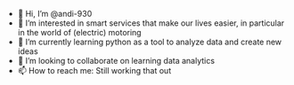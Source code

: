 - 👋 Hi, I’m @andi-930
- 👀 I’m interested in smart services that make our lives easier, in particular in the world of (electric) motoring
- 🌱 I’m currently learning python as a tool to analyze data and create new ideas
- 💞️ I’m looking to collaborate on learning data analytics
- 📫 How to reach me: Still working that out

<!---
andi-930/andi-930 is a ✨ special ✨ repository because its `README.md` (this file) appears on your GitHub profile.
You can click the Preview link to take a look at your changes.
--->
